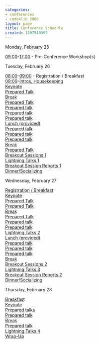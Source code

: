 ```yaml
---
categories:
- conferences
- code4lib 2008
layout: page
title: Conference Schedule
created: 1197518395
---
```

<p><span class="date">Monday, February 25</span></p>

<dl class="day">
<dt class="vevent" id="hcal2"><abbr class="dtstart" title="2008-02-25T09:00:00-08:00">09:00</abbr>-<abbr class="dtend" title="2008-02-25T017:00:00-08:00">17:00</abbr> - <span class="summary">Pre-Conference Workshop(s)</span></dt></dl>

<p><span class="date">Tuesday, February 26</span></p>

<dl class="day">

<dt class="vevent" id="hcal1"><abbr class="dtstart" title="2008-02-26T08:00:00-08:00">08:00</abbr>-<abbr class="dtend" title="2008-02-26T09:00:00-08:00">09:00</abbr> - <span class="summary">Registration / Breakfast</span></dt>
<dt class="vevent" id="hcal2"><abbr class="dtstart" title="2008-02-26T09:00:00-08:00">09:00</abbr>-<abbr class="dtend" title="2008-02-26T09:15:00-08:00”>09:15</abbr> - <span class="summary">Intros, Housekeeping</span></dt>

<dt class="vevent" id="hcal3"><abbr class="dtstart" title="2008-02-26T09:15:00-08:00”>09:15</abbr>-<abbr class="dtend" title="2008-02-26T10:00:00-08:00”>10:00</abbr> - <span class="summary">Keynote</span></dt>
<dt class="vevent" id="hcal4"><abbr class="dtstart" title="2008-02-26T10:00:00-08:00”>10:00</abbr>-<abbr class="dtend" title="2008-02-26T10:20:00-08:00”>10:20</abbr> - <span class="summary">Prepared Talk</span></dt>

<dt class="vevent" id="hcal5"><abbr class="dtstart" title="2008-02-26T10:20:00-08:00”>10:20</abbr>-<abbr class="dtend" title="2008-02-26T10:40:00-08:00”>10:40</abbr> - <span class="summary">Break</span></dt>


<dt class="vevent" id="hcal5"><abbr class="dtstart" title="2008-02-26T10:40:00-08:00”>10:40</abbr>-<abbr class="dtend" title="2008-02-26T11:00:00-08:00”>11:00</abbr> - <span class="summary">Prepared Talk</span></dt>

<dt class="vevent" id="hcal6"><abbr class="dtstart" title="2008-02-26T11:00:00-08:00”>11:00</abbr>-<abbr class="dtend" title="2008-02-26T11:20:00-08:00”>11:20</abbr> - <span class="summary">Prepared talk</span></dt>

<dt class="vevent" id="hcal7"><abbr class="dtstart" title="2008-02-26T11:20:00-08:00”>11:20</abbr>-<abbr class="dtend" title="2008-02-26T11:40:00-08:00”>11:40</abbr> - <span class="summary">Prepared talk</span></dt>

<dt class="vevent" id="hcal8"><abbr class="dtstart" title="2008-02-26T11:40:00-08:00”>11:40</abbr>-<abbr class="dtend" title="2008-02-26T12:00:00-08:00”>12:00</abbr> - <span class="summary">Prepared talk</span></dt>


<dt class="vevent" id="hcal9"><abbr class="dtstart" title="2008-02-26T12:00:00-08:00”>12:00</abbr>-<abbr class="dtend" title="2008-02-26T13:00:00-08:00”>13:00</abbr> - <span class="summary">Lunch (provided)</span></dt>

<dt class="vevent" id="hcal10"><abbr class="dtstart" title="2008-02-26T13:00:00-08:00”>13:00</abbr>-<abbr class="dtend" title="2008-02-26T13:20:00-08:00”>13:20</abbr> - <span class="summary">Prepared talk</span></dt>

<dt class="vevent" id="hcal11"><abbr class="dtstart" title="2008-02-26T13:20:00-08:00”>13:20</abbr>-<abbr class="dtend" title="2008-02-26T13:40:00-08:00”>13:40</abbr> - <span class="summary">Prepared talk</span></dt>

<dt class="vevent" id="hcal12"><abbr class="dtstart" title="2008-02-26T13:40:00-08:00”>13:40</abbr>-<abbr class="dtend" title="2008-02-26T14:00:00-08:00”>14:00</abbr> - <span class="summary">Prepared talk</dt>

<dt class="vevent" id="hcal13"><abbr class="dtstart" title="2008-02-26T14:00:00-08:00”>14:00</abbr>-<abbr class="dtend" title="2008-02-26T14:20:00-08:00”>14:20</abbr> - <span class="summary">Break</span></dt>

<dt class="vevent" id="hcal14"><abbr class="dtstart" title="2008-02-26T14:20:00-08:00”>14:20</abbr>-<abbr class="dtend" title="2008-02-26T14:40:00-08:00”>14:40</abbr> - <span class="summary">Prepared Talk</span></dt>


<dt class="vevent" id="hcal14"><abbr class="dtstart" title="2008-02-26T14:40:00-08:00”>14:40</abbr>-<abbr class="dtend" title="2008-02-26T16:00:00-08:00”>16:00</abbr> - <span class="summary">Breakout Sessions 1</span></dt>

<dt class="vevent" id="hcal16"><abbr class="dtstart" title="2008-02-26T16:00:00-08:00”>16:00</abbr>-<abbr class="dtend" title="2008-02-26T17:15:00-08:00”>17:15</abbr> - <span class="summary">Lightning Talks 1</span></dt>

<dt class="vevent" id="hcal17"><abbr class="dtstart" title="2008-02-26T17:15:00-08:00”>17:15</abbr>-<abbr class="dtend" title="2008-02-26T17:30:00-08:00”>17:30</abbr> - <span class="summary">Breakout Session Reports 1</span></dt>

<dt class="vevent" id="hcal18"><abbr class="dtstart" title="2008-02-26T18:30:00-08:00”>18:30</abbr>-<abbr class="dtend" title="2008-02-26T21:00:00-08:00”>???</abbr> - <span class="summary">Dinner/Socializing</span></dt>

</dl>

<p><span class="date">Wednesday, February 27</span></p>

<dl class="day">

<dt class="vevent" id="hcal1"><abbr class="dtstart" title="2008-02-27T08:00:00-08:00”>08:00</abbr>-<abbr class="dtend" title="2008-02-27T09:00:00-08:00”>09:00</abbr> - <span class="summary">Registration / Breakfast</span></dt>
<dt class="vevent" id="hcal2"><abbr class="dtstart" title="2008-02-27T09:00:00-08:00”>09:00</abbr>-<abbr class="dtend" title="2008-02-27T09:45:00-08:00”>09:45</abbr> - <span class="summary">Keynote</span></dt>

<dt class="vevent" id="hcal3"><abbr class="dtstart" title="2008-02-27T09:15:00-08:00”>09:45</abbr>-<abbr class="dtend" title="2008-02-27T10:00:00-08:00”>10:05</abbr> - <span class="summary">Prepared Talk</span></dt>
<dt class="vevent" id="hcal4"><abbr class="dtstart" title="2008-02-27T10:00:00-08:00”>10:05</abbr>-<abbr class="dtend" title="2008-02-27T10:20:00-08:00”>10:25</abbr> - <span class="summary">Prepared Talk</span></dt>

<dt class="vevent" id="hcal5"><abbr class="dtstart" title="2008-02-27T10:20:00-08:00”>10:25</abbr>-<abbr class="dtend" title="2008-02-27T10:40:00-08:00”>10:40</abbr> - <span class="summary">Break</span></dt>


<dt class="vevent" id="hcal5"><abbr class="dtstart" title="2008-02-27T10:40:00-08:00”>10:40</abbr>-<abbr class="dtend" title="2008-02-27T11:00:00-08:00”>11:00</abbr> - <span class="summary">Prepared Talk</span></dt>

<dt class="vevent" id="hcal6"><abbr class="dtstart" title="2008-02-27T11:00:00-08:00”>11:00</abbr>-<abbr class="dtend" title="2008-02-27T11:20:00-08:00”>11:20</abbr> - <span class="summary">Prepared talk</span></dt>

<dt class="vevent" id="hcal7"><abbr class="dtstart" title="2008-02-27T11:20:00-08:00”>11:20</abbr>-<abbr class="dtend" title="2008-02-27T11:40:00-08:00”>11:40</abbr> - <span class="summary">Prepared talk</span></dt>

<dt class="vevent" id="hcal8"><abbr class="dtstart" title="2008-02-27T11:40:00-08:00”>11:40</abbr>-<abbr class="dtend" title="2008-02-27T12:00:00-08:00”>12:00</abbr> - <span class="summary">Lightning Talks 2</span></dt>


<dt class="vevent" id="hcal9"><abbr class="dtstart" title="2008-02-27T12:00:00-08:00”>12:00</abbr>-<abbr class="dtend" title="2008-02-27T13:00:00-08:00”>13:00</abbr> - <span class="summary">Lunch (provided)</span></dt>

<dt class="vevent" id="hcal10"><abbr class="dtstart" title="2008-02-27T13:00:00-08:00”>13:00</abbr>-<abbr class="dtend" title="2008-02-27T13:20:00-08:00”>13:20</abbr> - <span class="summary">Prepared talk</span></dt>

<dt class="vevent" id="hcal11"><abbr class="dtstart" title="2008-02-27T13:20:00-08:00”>13:20</abbr>-<abbr class="dtend" title="2008-02-27T13:40:00-08:00”>13:40</abbr> - <span class="summary">Prepared talk</span></dt>

<dt class="vevent" id="hcal12"><abbr class="dtstart" title="2008-02-27T13:40:00-08:00”>13:40</abbr>-<abbr class="dtend" title="2008-02-27T14:00:00-08:00”>14:00</abbr> - <span class="summary">Prepared talk</dt>

<dt class="vevent" id="hcal13"><abbr class="dtstart" title="2008-02-27T14:00:00-08:00”>14:00</abbr>-<abbr class="dtend" title="2008-02-27T14:20:00-08:00”>14:20</abbr> - <span class="summary">Break</span></dt>

<dt class="vevent" id="hcal14"><abbr class="dtstart" title="2008-02-27T14:20:00-08:00”>14:20</abbr>-<abbr class="dtend" title="2008-02-27T16:00:00-08:00”>16:00</abbr> - <span class="summary">Breakout Sessions 2</span></dt>

<dt class="vevent" id="hcal16"><abbr class="dtstart" title="2008-02-27T16:00:00-08:00”>16:00</abbr>-<abbr class="dtend" title="2008-02-27T17:15:00-08:00”>17:15</abbr> - <span class="summary">Lightning Talks 3</span></dt>

<dt class="vevent" id="hcal17"><abbr class="dtstart" title="2008-02-27T17:15:00-08:00”>17:15</abbr>-<abbr class="dtend" title="2008-02-27T17:30:00-08:00”>17:30</abbr> - <span class="summary">Breakout Session Reports 2</span></dt>

<dt class="vevent" id="hcal18"><abbr class="dtstart" title="2008-02-27T18:30:00-08:00”>18:30</abbr>-<abbr class="dtend" title="2008-02-27T21:00:00-08:00”>???</abbr> - <span class="summary">Dinner/Socializing</span></dt>

</dl><p><span class="date">Thursday, February 28</span></p>

<dl class="day">

<dt class="vevent" id="hcal35"><abbr class="dtstart" title="2008-02-28T08:00:00-08:00”>08:00</abbr>-<abbr class="dtend" title="2008-02-28T09:00:00-08:00”>09:00</abbr> - <span class="summary">Breakfast</span></dt>

<dt class="vevent" id="hcal36"><abbr class="dtstart" title="2008-02-28T09:15:00-08:00”>09:00</abbr>-<abbr class="dtend" title="2008-02-28T09:15:00-08:00”>09:45</abbr> - <span class="summary">Keynote</span></dt>

<dt class="vevent" id="hcal37"><abbr class="dtstart" title="2008-02-28T09:15:00-08:00”>09:45</abbr>-<abbr class="dtend" title="2008-02-28T10:00:00-08:00”>10:05</abbr> - <span class="summary">Prepared talks</dt>

<dt class="vevent" id="hcal38"><abbr class="dtstart" title="2008-02-28T10:00:00-08:00”>10:05</abbr>-<abbr class="dtend" title="2008-02-28T10:20:00-08:00”>10:20</abbr> - <span class="summary">Prepared talk</span></dt>

<dt class="vevent" id="hcal40"><abbr class="dtstart" title="2008-02-28T10:20:00-08:00”>10:20</abbr>-<abbr class="dtend" title="2008-02-28T10:40:00-08:00”>10:40</abbr> - <span class="summary">Break</span></dt>

<dt class="vevent" id="hcal39"><abbr class="dtstart" title="2008-02-28T10:40:00-08:00”>10:40</abbr>-<abbr class="dtend" title="2008-02-28T11:00:00-08:00”>11:00</abbr> - <span class="summary">Prepared talk</span></dt>

<dt class="vevent" id="hcal41"><abbr class="dtstart" title="2008-02-28T11:00:00-08:00”>11:00</abbr>-<abbr class="dtend" title="2008-02-28T11:45:00-08:00”>11:45</abbr> - <span class="summary">Lightning Talks 4</span></dt>

<dt class="vevent" id="hcal43"><abbr class="dtstart" title="2008-02-28T11:45:00-08:00”>11:45</abbr>-<abbr class="dtend" title="2008-02-28T12:00:00-08:00”>12:00</abbr> - <span class="summary">Wrap-Up</span></dt>

</dl>

